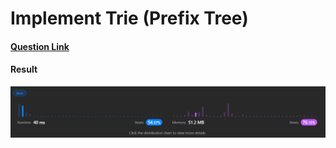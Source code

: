 # Implement Trie (Prefix Tree)

#### [Question Link](https://leetcode.com/problems/implement-trie-prefix-tree/)

#### Result
![result](Result.png)